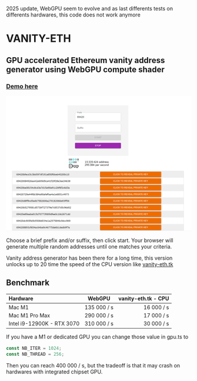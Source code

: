 2025 update, WebGPU seem to evolve and as last differents tests on differents hardwares, this code does not work anymore

# VANITY-ETH

## GPU accelerated Ethereum vanity address generator using WebGPU compute shader

### [Demo here](https://vanity-eth.modez.pro/)

![demo](public/demo.png "Demo")

Choose a brief prefix and/or suffix, then click start. Your browser will generate multiple random addresses until one matches your criteria.

Vanity address generator has been there for a long time, this version unlocks up to 20 time the speed of the  CPU version like [vanity-eth.tk](https://vanity-eth.tk)



## Benchmark

| Hardware              | WebGPU |  vanity-eth.tk - CPU |
| :---------------- | :------: | ----: |
| Mac M1        |   135 000 / s   | 16 000 / s |
| Mac M1 Pro Max        |   290 000 / s   | 17 000 / s |
| Intel i9-12900K - RTX 3070         |   310 000 / s   | 30 000 / s |



If you have a M1 or dedicated GPU you can change those value in gpu.ts to
```javascript
const NB_ITER = 1024;
const NB_THREAD = 256;
```

Then you can reach 400 000 / s, but the tradeoff is that it may crash on hardwares with integrated chipset GPU.
